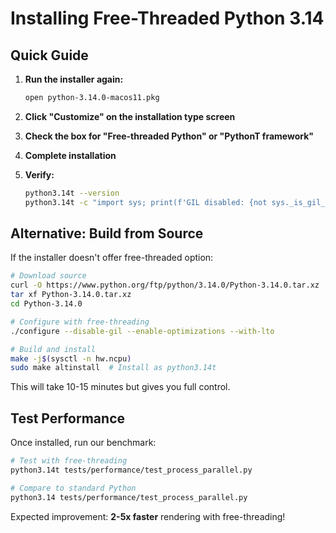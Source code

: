 # Installing Free-Threaded Python 3.14

## Quick Guide

1. **Run the installer again:**
   ```bash
   open python-3.14.0-macos11.pkg
   ```

2. **Click "Customize" on the installation type screen**

3. **Check the box for "Free-threaded Python" or "PythonT framework"**

4. **Complete installation**

5. **Verify:**
   ```bash
   python3.14t --version
   python3.14t -c "import sys; print(f'GIL disabled: {not sys._is_gil_enabled()}')"
   ```

## Alternative: Build from Source

If the installer doesn't offer free-threaded option:

```bash
# Download source
curl -O https://www.python.org/ftp/python/3.14.0/Python-3.14.0.tar.xz
tar xf Python-3.14.0.tar.xz
cd Python-3.14.0

# Configure with free-threading
./configure --disable-gil --enable-optimizations --with-lto

# Build and install
make -j$(sysctl -n hw.ncpu)
sudo make altinstall  # Install as python3.14t
```

This will take 10-15 minutes but gives you full control.

## Test Performance

Once installed, run our benchmark:

```bash
# Test with free-threading
python3.14t tests/performance/test_process_parallel.py

# Compare to standard Python
python3.14 tests/performance/test_process_parallel.py
```

Expected improvement: **2-5x faster** rendering with free-threading!
